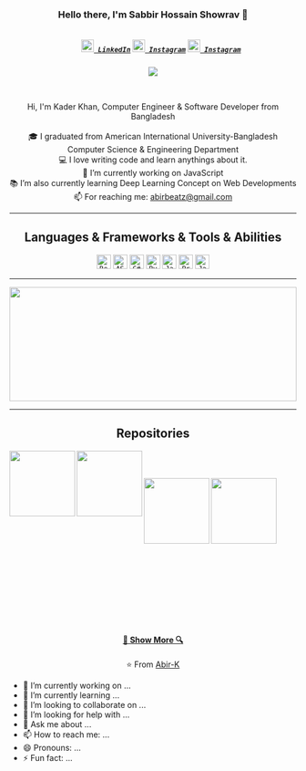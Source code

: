 <h3 align="center">Hello there, I'm Sabbir Hossain Showrav 👋</h3>
<h5 align="center">
  <code>
    <a href="https://www.linkedin.com/in/shasabbir/" title="LinkedIn"><img width="22" src="https://github.com/zumrudu-anka/zumrudu-anka/blob/master/images/linkedin.svg"> LinkedIn</a></code>
  <code><a href="https://www.facebook.com/just.a.guy.with.beard/" title="Instagram Profile"><img width="22" src="https://github.com/zumrudu-anka/zumrudu-anka/blob/master/images/instagram.svg"> Instagram</a></code>
  <code><a href="https://www.instagram.com/beatz_unofficial/?hl=en" title="Instagram Profile"><img width="22" src="https://github.com/zumrudu-anka/zumrudu-anka/blob/master/images/instagram.svg"> Instagram</a></code>
</h5>
<p align="center">
<img align="" src="https://github.com/rajput2107/rajput2107/blob/master/Assets/Developer.gif"/>
  </p>
<br>
<p align="center">
  Hi, I'm Kader Khan, Computer Engineer & Software Developer from Bangladesh
  <br>
  <br>
  🎓 I graduated from American International University-Bangladesh Computer Science & Engineering Department
  <br>
  💻 I love writing code and learn anythings about it.
  <br>
  🔬 I’m currently working on JavaScript
  <br>
  📚 I’m also currently learning Deep Learning Concept on Web Developments
  <br>
  📫 For reaching me: <a href="mailto: abirbeatz@gmail.com">abirbeatz@gmail.com</a>
</p>

<hr>

<h2 align="center">Languages & Frameworks & Tools & Abilities</h2>

<p align="center">
  <code><img title="React" height="25" src="https://github.com/zumrudu-anka/zumrudu-anka/blob/master/images/react-original.svg"></code>
  <code><img title="ASP .NET MVC" height="25" src="https://github.com/zumrudu-anka/zumrudu-anka/blob/master/images/aspnetmvc.png"></code>
  <code><img title="C#" height="25" src="https://github.com/zumrudu-anka/zumrudu-anka/blob/master/images/cSharp.svg"></code>
  <code><img title="Python" height="25" src="https://github.com/zumrudu-anka/zumrudu-anka/blob/master/images/python-original.svg"></code>
  <code><img title="Javascript" height="25" src="https://github.com/zumrudu-anka/zumrudu-anka/blob/master/images/javascript.svg"></code>
  <code><img title="Problem Solving" height="25" src="https://github.com/zumrudu-anka/zumrudu-anka/blob/master/images/problemSolving.png"></code>
  <code><img title="Java" height="25" src="https://github.com/zumrudu-anka/zumrudu-anka/blob/master/images/java-original.svg"></code>
</p>

<hr>

<a href="https://github.com/anuraghazra/github-readme-stats" title="Go to Source"><img width="100%" height="200" src="https://github-readme-stats.vercel.app/api?username=Abir-K&show_icons=true&theme=gotham"></a>

<hr>

<h2 align="center">Repositories</h2>

<p width="100%" align="center">
  <a align="left" href="https://github.com/Abir-K/Emotionotes_MERN" title="Emotionotes"><img align="left" height="115" src="https://github-readme-stats.vercel.app/api/pin/?username=Abir-K&repo=Emotionotes_MERN&theme=gotham"></a>
   <a align="left" href="https://github.com/Abir-K/Digital-Notebook" title="Digital NoteBook"><img align="left" height="115" src="https://github-readme-stats.vercel.app/api/pin/?username=Abir-K&repo=Digital-Notebook&theme=gotham"></a>
</p>
<br><br>
<p width="100%" align="center">
  <a align="left" href="https://github.com/Abir-K/Sample-Project-WebTech" title="Travel & Tourism Web Application"><img align="left" height="115" src="https://github-readme-stats.vercel.app/api/pin/?username=Abir-K&repo=Sample-Project-WebTech&theme=gotham"></a>
  <a align="right" href="https://github.com/Abir-K/Medicine-Shop-Management-System" title="Medicine Shop Management"><img align="left" height="115" src="https://github-readme-stats.vercel.app/api/pin/?username=Abir-K&repo=Medicine-Shop-Management-System&theme=gotham"></a>
</p>
<br><br>
<br><br><br><br><br><br><br><br><br><br><br><br><br>
<h4 align="center"><a href="https://github.com/Abir-K?tab=repositories" title="Show Repositories">🔎 Show More 🔍</a></h4>

<p align = "center">
    ⭐️ From <a href="https://github.com/Abir-K">Abir-K</a>
</p>


- 🔭 I’m currently working on ...
- 🌱 I’m currently learning ...
- 👯 I’m looking to collaborate on ...
- 🤔 I’m looking for help with ...
- 💬 Ask me about ...
- 📫 How to reach me: ...
- 😄 Pronouns: ...
- ⚡ Fun fact: ...

